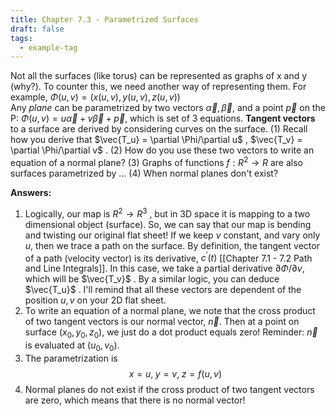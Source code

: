 ```yaml
---
title: Chapter 7.3 - Parametrized Surfaces
draft: false
tags:
  - example-tag
---
```


Not all the surfaces (like torus) can be represented as graphs of x and y (why?). To counter this, we need another way of representing them. For example, $\Phi(u,v) = (x(u,v), y(u,v), z(u,v))$  
Any *plane* can be parametrized by two vectors $\vec{\alpha}, \vec{\beta}$, and a point $\vec{p}$  on the P:
$\Phi(u,v) = u \vec{\alpha}+ v\vec{\beta} + \vec{p}$, which is set of 3 equations.
**Tangent vectors** to a surface are derived by considering curves on the surface. (1) Recall how you derive that $\vec{T_u} = \partial \Phi/\partial u$ , $\vec{T_v} = \partial \Phi/\partial v$ . (2) How do you use these two vectors to write an equation of a normal plane? (3) Graphs of functions $f: R^2 \rightarrow R$ are also surfaces parametrized by ... (4) When normal planes don't exist?


**Answers:**
1) Logically, our map is  $R^2\rightarrow R^3$ , but in 3D space it is mapping to a two dimensional object (surface). So, we can say that our map is bending and twisting our original flat sheet! If we keep $v$ constant, and vary only $u$, then we trace a path on the surface. By definition, the tangent vector of a path (velocity vector) is its derivative, $c^{'}(t)$ [[Chapter 7.1 - 7.2 Path and Line Integrals]]. In this case, we take a partial derivative $\partial \Phi/ \partial v$, which will be $\vec{T_v}$ . By a similar logic, you can deduce $\vec{T_u}$ . I'll remind that all these vectors are dependent of the position $u, v$ on your 2D flat sheet.
2) To write an equation of a normal plane, we note that the cross product of two tangent vectors is our normal vector, $\vec{n}$. Then at a point on surface $(x_0, y_0, z_0)$, we just do a dot product equals zero! Reminder: $\vec{n}$ is evaluated at $(u_0, v_0)$. 
3) The parametrization is $$x = u, \; y = v, \; z = f(u,v)$$
4) Normal planes do not exist if the cross product of two tangent vectors are zero, which means that there is no normal vector!
